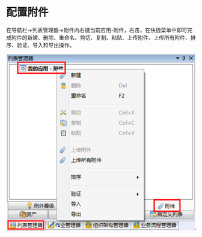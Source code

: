 # 配置附件

在导航栏→列表管理器→附件内右键当前应用-附件，右击，在快捷菜单中即可完成附件的新建、删除、重命名、剪切、复制、粘贴、上传附件、上传所有附件、排序、验证、导入和导出操作。

  ![](./images/配置附件.png)